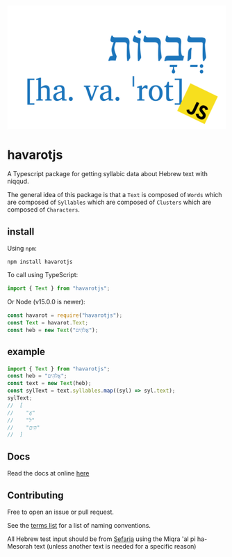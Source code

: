 ![havarot](./havarot-2400.png)

# havarotjs

A Typescript package for getting syllabic data about Hebrew text with niqqud.

The general idea of this package is that a `Text` is composed of `Words` which are composed of `Syllables` which are composed of `Clusters` which are composed of `Characters`.

## install

Using `npm`:

```
npm install havarotjs
```

To call using TypeScript:

```typescript
import { Text } from "havarotjs";
```

Or Node (v15.0.0 is newer):

```javascript
const havarot = require("havarotjs");
const Text = havarot.Text;
const heb = new Text("אֱלֹהִים");
```

## example

```typescript
import { Text } from "havarotjs";
const heb = "אֱלֹהִים";
const text = new Text(heb);
const sylText = text.syllables.map((syl) => syl.text);
sylText;
//  [
//    "אֱ"
//    "לֹ"
//    "הִים"
//  ]
```

## Docs

Read the docs at online [here](https://charlesloder.github.io/havarotjs/)

## Contributing

Free to open an issue or pull request.

See the [terms list](https://charlesloder.github.io/havarotjs/pages/Linguistic/terms.html) for a list of naming conventions.

All Hebrew test input should be from [Sefaria](https://www.sefaria.org/texts) using the Miqra 'al pi ha-Mesorah text (unless another text is needed for a specific reason)
